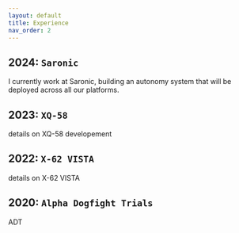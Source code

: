 ```yaml
---
layout: default
title: Experience
nav_order: 2
---
```


## 2024: `Saronic`

I currently work at Saronic, building an autonomy system that will be deployed across all our platforms.

## 2023: `XQ-58`

details on XQ-58 developement

## 2022: `X-62 VISTA`

details on X-62 VISTA

## 2020: `Alpha Dogfight Trials`

ADT
